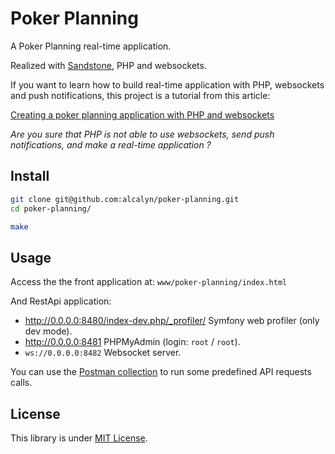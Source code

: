 Poker Planning
==============

A Poker Planning real-time application.

Realized with [Sandstone](https://github.com/eole-io/sandstone-edition), PHP and websockets.

If you want to learn how to build real-time application with PHP,
websockets and push notifications, this project is a tutorial from this article:

[Creating a poker planning application with PHP and websockets](https://alcalyn.github.io/poker-planning-php-websockets/)

*Are you sure that PHP is not able to use websockets, send push notifications, and make a real-time application ?*


## Install

``` bash
git clone git@github.com:alcalyn/poker-planning.git
cd poker-planning/

make
```


## Usage

Access the the front application at: `www/poker-planning/index.html`

And RestApi application:

 - http://0.0.0.0:8480/index-dev.php/_profiler/ Symfony web profiler (only dev mode).
 - http://0.0.0.0:8481 PHPMyAdmin (login: `root` / `root`).
 - `ws://0.0.0.0:8482` Websocket server.

You can use the [Postman collection](poker-planning-postman-collection.json)
to run some predefined API requests calls.


## License

This library is under [MIT License](LICENSE).
